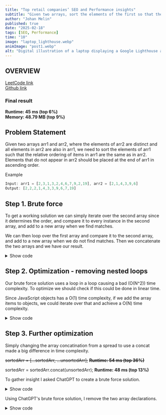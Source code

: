 ```yaml
---
title: "Top retail companies’ SEO and Performance insights"
subtitle: "Given two arrays, sort the elements of the first so that the relative ordering of items are the same as in the second array."
author: "Johan Melin"
published: true
date: "2025-02-18"
tags: [SEO, Performance]
time: "10"
image: "laptop_lighthouse.webp"
animImage: "post1.webp"
alt: "Digital illustration of a laptop displaying a Google Lighthouse audit report with performance metrics. Around the laptop, floating icons and logos of major retail companies represent different websites being analyzed."
---
```


## OVERVIEW

<a href="https://leetcode.com/problems/relative-sort-array/description/" target="_blank">LeetCode link</a>
<br>
<a href="https://github.com/Johan-Melin/leetcode-js/blob/main/solutions/1122.%20Relative%20Sort%20Array.js" target="_blank">Github link</a> 

### Final result
**Runtime: 45 ms (top 6%)**  
**Memory: 48.79 MB (top 9%)**  

## Problem Statement

Given two arrays arr1 and arr2, where the elements of arr2 are distinct and all elements in arr2 are also in arr1, we need to sort the elements of arr1 such that the relative ordering of items in arr1 are the same as in arr2. Elements that do not appear in arr2 should be placed at the end of arr1 in ascending order.

Example

```js
Input: arr1 = [2,3,1,3,2,4,6,7,9,2,19], arr2 = [2,1,4,3,9,6]
Output: [2,2,2,1,4,3,3,9,6,7,19]
```

## Step 1. Brute force

To get a working solution we can simply iterate over the second array since it determines the order, and compare it to every instance in the second array, and add to a new array when we find matches.

We can then loop over the first array and compare it to the second array, and add to a new array when we do not find matches. Then we concatenate the two arrays and we have our result.

<details>
  <summary>Show code</summary>

```js
var relativeSortArray = function(arr1, arr2) {
    let sortedArr = [];
    let unsortedArr = [];
    for (let i in arr2) {
        for (let j in arr1) {
            if (arr1[j] === arr2[i]) {
                sortedArr.push(arr1[j]);
            }
        }
    }
    for (let i in arr1) {
        if (!arr2.includes(arr1[i])) {
            unsortedArr.push(arr1[i]);
        }
    }

    unsortedArr = unsortedArr.sort((a,b) => a-b);
    sortedArr = [...sortedArr, ...unsortedArr];
    return sortedArr;
};
```

**Runtime: 79 ms (bottom 5%)**  
**Memory: 55.10 MB (bottom 5%)**  

</details>


## Step 2. Optimization - removing nested loops

Our brute force solution uses a loop in a loop causing a bad (O(N^2)) time complexity. To optimize we should check if this could be done in linear time. 

Since JavaScript objects has a O(1) time complexity, if we add the array items to objects, we could iterate over that and achieve a O(N) time complexity.

<details>
  <summary>Show code</summary>

```js
var relativeSortArray = function(arr1, arr2) {
    let sortedArr = [];
    let unsortedArr = [];
    let lookup = {};
    let counts = {};

    for (let num of arr2) {
        lookup[num] = true;
    }

    for (let num of arr1) {
        if (num in lookup) {
            counts[num] = counts[num] + 1 || 1;
        } else {
            unsortedArr.push(num);
        }
    }

    for (let num of arr2) {
        let count = counts[num] || 0;
        while (count-- > 0) {
            sortedArr.push(num);
        }
    }

    unsortedArr.sort((a, b) => a - b);
    sortedArr = [...sortedArr, ...unsortedArr];
    return sortedArr;
};
```

**Runtime: 54 ms (top 36%)**  
**Memory: 50.85 MB (bottom 25%)**  

</details>


## Step 3. Further optimization

Simply changing the array concatination from a spread to use a concat made a big difference in time complexity.

~~sortedArr = [...sortedArr, ...unsortedArr];~~
**~~Runtime: 54 ms (top 36%)~~**

sortedArr = sortedArr.concat(unsortedArr);
**Runtime: 48 ms (top 13%)**  

To gather insight I asked ChatGPT to create a brute force solution.

<details>
  <summary>Show code</summary>

```js
var relativeSortArray = function(arr1, arr2) {
    let result = [];
    
    for (let num of arr2) {
        while (arr1.includes(num)) {
            result.push(num);
            arr1.splice(arr1.indexOf(num), 1);
        }
    }
    
    arr1.sort((a, b) => a - b);
    result = result.concat(arr1);
    return result;
}
```

**Runtime: 50 ms (top 20%)**  
**Memory: 49.23 MB (top 27%)**  

Very impressive. In just 13 lines of code it achieves a great runtime and memory result.

</details>

Using ChatGPT's brute force solution, I remove the two array declarations.

<details>
  <summary>Show code</summary>

```js
var relativeSortArray = function(arr1, arr2, result = []) {
    for (let num of arr2) {
        while (arr1.includes(num)) {
            result.push(num);
            arr1.splice(arr1.indexOf(num), 1);
        }
    }
    
    arr1.sort((a, b) => a - b);
    return result.concat(arr1);
}
```

**Runtime: 45 ms (top 6%)**  
**Memory: 48.79 MB (top 9%)**  

This is not the best optimizations for large arrays, but optimized to deliver a high result while also not being too complicated.
</details>
